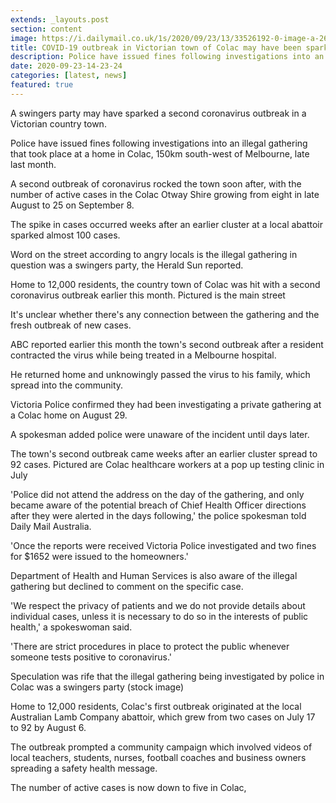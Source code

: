 ```yaml
---
extends: _layouts.post
section: content
image: https://i.dailymail.co.uk/1s/2020/09/23/13/33526192-0-image-a-26_1600865101957.jpg 
title: COVID-19 outbreak in Victorian town of Colac may have been sparked by swingers party 
description: Police have issued fines following investigations into an illegal gathering that took place at a home in Colac, 150 kilometres south-west of Melbourne in late August. 
date: 2020-09-23-14-23-24 
categories: [latest, news] 
featured: true 
--- 
```

A swingers party may have sparked a second coronavirus outbreak in a Victorian country town.

Police have issued fines following investigations into an illegal gathering that took place at a home in Colac, 150km south-west of Melbourne, late last month.

A second outbreak of coronavirus rocked the town soon after, with the number of active cases in the Colac Otway Shire growing from eight in late August to 25 on September 8.

The spike in cases occurred weeks after an earlier cluster at a local abattoir sparked almost 100 cases. 

Word on the street according to angry locals is the illegal gathering in question was a swingers party, the Herald Sun reported.

Home to 12,000 residents, the country town of Colac was hit with a second coronavirus outbreak earlier this month. Pictured is the main street

It's unclear whether there's any connection between the gathering and the fresh outbreak of new cases. 

ABC reported earlier this month the town's second outbreak after a resident contracted the virus while being treated in a Melbourne hospital.

He returned home and unknowingly passed the virus to his family, which spread into the community. 

Victoria Police confirmed they had been investigating a private gathering at a Colac home on August 29.

A spokesman added police were unaware of the incident until days later.

The town's second outbreak came weeks after an earlier cluster spread to 92 cases. Pictured are Colac healthcare workers at a pop up testing clinic in July

'Police did not attend the address on the day of the gathering, and only became aware of the potential breach of Chief Health Officer directions after they were alerted in the days following,' the police spokesman told Daily Mail Australia.

'Once the reports were received Victoria Police investigated and two fines for $1652 were issued to the homeowners.'  

Department of Health and Human Services is also aware of the illegal gathering but declined to comment on the specific case.

'We respect the privacy of patients and we do not provide details about individual cases, unless it is necessary to do so in the interests of public health,' a spokeswoman said.

'There are strict procedures in place to protect the public whenever someone tests positive to coronavirus.'

Speculation was rife that the illegal gathering being investigated by police in Colac was a swingers party (stock image)

Home to 12,000 residents, Colac's first outbreak originated at the local Australian Lamb Company abattoir, which grew from two cases on July 17 to 92 by August 6.

The outbreak prompted a community campaign which involved videos of local teachers, students, nurses, football coaches and business owners spreading a safety health message.

The number of active cases is now down to five in Colac,

